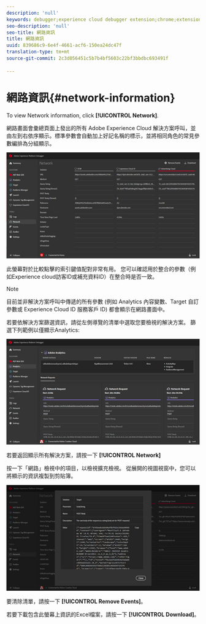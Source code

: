 ```yaml
---
description: 'null'
keywords: debugger;experience cloud debugger extension;chrome;extension;network;information
seo-description: 'null'
seo-title: 網路資訊
title: 網路資訊
uuid: 839686c9-6e4f-4661-acf6-150ea24dc47f
translation-type: tm+mt
source-git-commit: 2c3d056451c5b7b4bf5603c22bf3bbdbc693491f

---
```



# 網路資訊{#network-information}

To view Network information, click **[!UICONTROL Network]**.

網路畫面會彙總頁面上發出的所有 Adobe Experience Cloud 解決方案呼叫，並由左到右依序顯示。標準參數會自動加上好記名稱的標示，並將相同角色的常見參數編排為分組顯示。

![](assets/network.jpg)

此螢幕對於比較點擊的索引鍵值配對非常有用。 您可以確認用於整合的參數（例如Experience cloud訪客ID或補充資料ID）在整合時是否一致。

>[!NOTE]
>
>目前並非解決方案呼叫中傳遞的所有參數 (例如 Analytics 內容變數、Target 自訂參數或 Experience Cloud ID 服務客戶 ID) 都會顯示在網路畫面中。

若要依解決方案篩選資訊，請從左側導覽的清單中選取您要檢視的解決方案。 篩選下列範例以僅顯示Analytics:

![](assets/network-analytics.jpg)

若要返回顯示所有解決方案，請按一下 **[!UICONTROL Network]**

按一下「網路」檢視中的項目，以檢視擴充檢視。 從展開的視圖視窗中，您可以將顯示的資訊複製到剪貼簿。

![](assets/network-expand.jpg)

<!--Use the icon at the top of each column to copy the server call URL to your clipboard, where you can paste it into another document for reference or debugging purposes.

![](assets/copy.jpg)-->

要清除清單，請按一下 **[!UICONTROL Remove Events]**。

若要下載包含此螢幕上資訊的Excel檔案，請按一下 **[!UICONTROL Download]**。